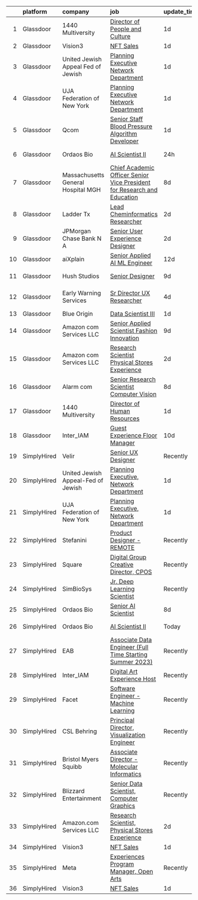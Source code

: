 

|    | platform    | company                            | job                                                                                                                                                                                                                                                                                                                                                                                                                                                                                                                                                                                                                                                                                                                                                                                                                                                                                                                                                                                                                                                                                                                                                                                                                                                                                                                                                               | update_time   | location                  |
|---:|:------------|:-----------------------------------|:------------------------------------------------------------------------------------------------------------------------------------------------------------------------------------------------------------------------------------------------------------------------------------------------------------------------------------------------------------------------------------------------------------------------------------------------------------------------------------------------------------------------------------------------------------------------------------------------------------------------------------------------------------------------------------------------------------------------------------------------------------------------------------------------------------------------------------------------------------------------------------------------------------------------------------------------------------------------------------------------------------------------------------------------------------------------------------------------------------------------------------------------------------------------------------------------------------------------------------------------------------------------------------------------------------------------------------------------------------------|:--------------|:--------------------------|
|  1 | Glassdoor   | 1440 Multiversity                  | [Director of People and Culture](https://www.glassdoor.com/partner/jobListing.htm?pos=103&ao=1136043&s=58&guid=000001832b51a59a971fa56849a52827&src=GD_JOB_AD&t=SR&vt=w&cs=1_e11e27af&cb=1662879114924&jobListingId=1008130186977&jrtk=3-0-1gcll39e4j479801-1gcll39elghqe800-d1aa2c5210248964-)                                                                                                                                                                                                                                                                                                                                                                                                                                                                                                                                                                                                                                                                                                                                                                                                                                                                                                                                                                                                                                                                   | 1d            | Scotts Valley, CA         |
|  2 | Glassdoor   | Vision3                            | [NFT Sales](https://www.glassdoor.com/partner/jobListing.htm?pos=101&ao=1110586&s=58&guid=000001832b51a59a971fa56849a52827&src=GD_JOB_AD&t=SR&vt=w&ea=1&cs=1_25b02988&cb=1662879114924&jobListingId=1008129151645&cpc=F4EED0218A761C36&jrtk=3-0-1gcll39e4j479801-1gcll39elghqe800-953c51f51f37c5c4--6NYlbfkN0C6Tdxb6_otUOxm5BJpRK8-AZ9McR3WwGsnbuWIp-jJEY0Ustdkow1G7SOgtr2AEVwI7f8Hbs4Df6vihtyoy-sFkOwFAy0VDxTZtlfy068F88jg2w3ZyDw7YzHCUmmKzC_J5i3E4hsyfC5quZobAtGC0BRbEYwh2VMzmtlYpbfVPac556Ivop5tOL4D0rrrU3cqHF0luP5Ueth7mvv9Y4Od8v-HUCT88BUAxfkhe_3YJNDWz8qnPN5Zj5Mxry8TtGRhaC2woNkCWss1rReryGugwvibkGbRRA74m96AQ_VRLJ3nAmz7NV3WV0ETw-A9LYREsgzRp-tUZ4gKgR4cn1l9tWNq3UB8ml-rlFUC7t4DALRsHWILXjgHsnJFLV_Gn-2-Xxn_uoQ-1hG4X9t4n_fKYLo2AgAwv8PTThSILBKkLZ95fgt_Zn25pWsRg8LINDkdjRiKb-rryAkbAIGzXV64aUtc36OGBE23B_vPYHGigtNuocWpNE3oJuXTmUfl99E%3D)                                                                                                                                                                                                                                                                                                                                                                                                                                                                                                                | 1d            | Remote                    |
|  3 | Glassdoor   | United Jewish Appeal Fed of Jewish | [Planning Executive  Network Department](https://www.glassdoor.com/partner/jobListing.htm?pos=105&ao=1136043&s=58&guid=000001832b51a59a971fa56849a52827&src=GD_JOB_AD&t=SR&vt=w&cs=1_8421c99a&cb=1662879114924&jobListingId=1008129961812&jrtk=3-0-1gcll39e4j479801-1gcll39elghqe800-5ed83a02e3fe4970-)                                                                                                                                                                                                                                                                                                                                                                                                                                                                                                                                                                                                                                                                                                                                                                                                                                                                                                                                                                                                                                                           | 1d            | New York, NY              |
|  4 | Glassdoor   | UJA Federation of New York         | [Planning Executive  Network Department](https://www.glassdoor.com/partner/jobListing.htm?pos=104&ao=1136043&s=58&guid=000001832b51a59a971fa56849a52827&src=GD_JOB_AD&t=SR&vt=w&cs=1_2bc60c67&cb=1662879114924&jobListingId=1008129837327&jrtk=3-0-1gcll39e4j479801-1gcll39elghqe800-9df2152604a219da-)                                                                                                                                                                                                                                                                                                                                                                                                                                                                                                                                                                                                                                                                                                                                                                                                                                                                                                                                                                                                                                                           | 1d            | New York, NY              |
|  5 | Glassdoor   | Qcom                               | [Senior Staff Blood Pressure Algorithm Developer](https://www.glassdoor.com/partner/jobListing.htm?pos=110&ao=1136043&s=58&guid=000001832b51a59a971fa56849a52827&src=GD_JOB_AD&t=SR&vt=w&cs=1_975e8cd7&cb=1662879114925&jobListingId=1008129991947&jrtk=3-0-1gcll39e4j479801-1gcll39elghqe800-8d91250400c71e77-)                                                                                                                                                                                                                                                                                                                                                                                                                                                                                                                                                                                                                                                                                                                                                                                                                                                                                                                                                                                                                                                  | 1d            | Buffalo, NY               |
|  6 | Glassdoor   | Ordaos Bio                         | [AI Scientist II](https://www.glassdoor.com/partner/jobListing.htm?pos=102&ao=1110586&s=58&guid=000001832b51a59a971fa56849a52827&src=GD_JOB_AD&t=SR&vt=w&cs=1_b20f52b8&cb=1662879114924&jobListingId=1008130982230&cpc=9908D8D4413DBB8A&jrtk=3-0-1gcll39e4j479801-1gcll39elghqe800-9456d2fce113dfa5--6NYlbfkN0DG4ntHtB_rMsnfhgmnSvK2brktLme1L4SiDeJjQ-izrVOLqRJ5-yjE7k3D6lhaa8_Mo_teH1tSdWVyHT_MfWvaxS6IzihVUh9K_DLJEM3c-fDDPLWMTqG7qp4ZSzAh1AumDSSjKCSt-XknjY3kgOxbYMNvBa1g1KiJhPOYHMhHJkc4ZCbSg17Za5vbPhzrp9KCS7re1XmBOmODEBJE_AEmbm9pxJaycytGknK1b8IgdGOxSDSUcp2Jj5KinBk5DMOrTvvqVFB-Hfh9IOvK2w3yt1jUvUCired1MlV8Lu1aL9oAYVZSY9vgJsNAyBMI1x-dhVXS3YtoLkXKB5mKlvacg1EKkBZ8yRF_Ibii-frUczpqZATBYphIPzt0eic6rV-X7E3G9EM8hK5ja3LI7px1b7fKYaWkQqNGs9723xtAibyJIS6ZLzAaIxZiLree08YBfnAYXoAu-kVgpFmWn0etwdH9fEoTzQ2N7JmOutf0m2A4yRHXlDJ7hPYJ4gmd3ZCgjrjYGwQBcTaAYE1bHZsZU_-8yNCuqtgZuRvCR79cyo9-ia2i3KPQfXUsfyLNk60wDAPmy-af6VVMwvNdmUS-WfCEdCM5DkF5bwoWJQlnYzEfOvV7YwBNg14p4Y5Z8Kkkgu-EviG5A983FMCsN_OpQYfvcyKjDtTLE658I8LFcO8dVANivAFX61WQMveW4B-z6obKtVs_sVPRq_weV9ahVvmj83eh0g1kZxJ5-X3Et7hKVhABBOfLZgwyX3pLiFptJteQyJo7S4oI67wpMGEyt7yJysR3nsrkmOmApgL1V4PYzrZgKyz-Aebe4K_73ymiZX39PbFG5w3RJ-pakJxqCZKh7P-kE36ZV1plTMhMBUVgqA1DT7jtMLHJnoIBL40Ozg4p4r8cN8ENKElOXlkQNSiLORvDUdbvJXZn5TUBHsBy4lcUr7lI9kP-7nKDRm4njxGxFv5fmGEubb1PMIYOoECnbWdYVwkaDCJcPAsVAQ%3D%3D) | 24h           | New York, NY              |
|  7 | Glassdoor   | Massachusetts General Hospital MGH | [Chief Academic Officer Senior Vice President for Research and Education](https://www.glassdoor.com/partner/jobListing.htm?pos=118&ao=1136043&s=58&guid=000001832b51a59a971fa56849a52827&src=GD_JOB_AD&t=SR&vt=w&cs=1_f80d24c4&cb=1662879114925&jobListingId=1008114461049&jrtk=3-0-1gcll39e4j479801-1gcll39elghqe800-7969cda9c33f92ee-)                                                                                                                                                                                                                                                                                                                                                                                                                                                                                                                                                                                                                                                                                                                                                                                                                                                                                                                                                                                                                          | 8d            | Boston, MA                |
|  8 | Glassdoor   | Ladder Tx                          | [Lead Cheminformatics Researcher](https://www.glassdoor.com/partner/jobListing.htm?pos=117&ao=1136043&s=58&guid=000001832b51a59a971fa56849a52827&src=GD_JOB_AD&t=SR&vt=w&ea=1&cs=1_08958ac8&cb=1662879114925&jobListingId=1008126386555&jrtk=3-0-1gcll39e4j479801-1gcll39elghqe800-e18282e7ee6929d8-)                                                                                                                                                                                                                                                                                                                                                                                                                                                                                                                                                                                                                                                                                                                                                                                                                                                                                                                                                                                                                                                             | 2d            | Remote                    |
|  9 | Glassdoor   | JPMorgan Chase Bank  N A           | [Senior User Experience Designer](https://www.glassdoor.com/partner/jobListing.htm?pos=116&ao=1136043&s=58&guid=000001832b51a59a971fa56849a52827&src=GD_JOB_AD&t=SR&vt=w&cs=1_23c64c76&cb=1662879114925&jobListingId=1008125108785&jrtk=3-0-1gcll39e4j479801-1gcll39elghqe800-365045bcbac2d1f0-)                                                                                                                                                                                                                                                                                                                                                                                                                                                                                                                                                                                                                                                                                                                                                                                                                                                                                                                                                                                                                                                                  | 2d            | Chicago, IL               |
| 10 | Glassdoor   | aiXplain                           | [Senior Applied AI ML Engineer](https://www.glassdoor.com/partner/jobListing.htm?pos=111&ao=1136043&s=58&guid=000001832b51a59a971fa56849a52827&src=GD_JOB_AD&t=SR&vt=w&ea=1&cs=1_71a52317&cb=1662879114925&jobListingId=1008101286720&jrtk=3-0-1gcll39e4j479801-1gcll39elghqe800-76025618883c1aae-)                                                                                                                                                                                                                                                                                                                                                                                                                                                                                                                                                                                                                                                                                                                                                                                                                                                                                                                                                                                                                                                               | 12d           | Remote                    |
| 11 | Glassdoor   | Hush Studios                       | [Senior Designer](https://www.glassdoor.com/partner/jobListing.htm?pos=112&ao=1136043&s=58&guid=000001832b51a59a971fa56849a52827&src=GD_JOB_AD&t=SR&vt=w&cs=1_6ee5c5b6&cb=1662879114925&jobListingId=1008110942193&jrtk=3-0-1gcll39e4j479801-1gcll39elghqe800-aacaa0183ed612b9-)                                                                                                                                                                                                                                                                                                                                                                                                                                                                                                                                                                                                                                                                                                                                                                                                                                                                                                                                                                                                                                                                                  | 9d            | Brooklyn, NY              |
| 12 | Glassdoor   | Early Warning Services             | [Sr  Director UX Researcher](https://www.glassdoor.com/partner/jobListing.htm?pos=115&ao=1136043&s=58&guid=000001832b51a59a971fa56849a52827&src=GD_JOB_AD&t=SR&vt=w&cs=1_a7317873&cb=1662879114925&jobListingId=1008120959380&jrtk=3-0-1gcll39e4j479801-1gcll39elghqe800-5f4d3740db0f5da1-)                                                                                                                                                                                                                                                                                                                                                                                                                                                                                                                                                                                                                                                                                                                                                                                                                                                                                                                                                                                                                                                                       | 4d            | San Francisco, CA         |
| 13 | Glassdoor   | Blue Origin                        | [Data Scientist III](https://www.glassdoor.com/partner/jobListing.htm?pos=113&ao=1136043&s=58&guid=000001832b51a59a971fa56849a52827&src=GD_JOB_AD&t=SR&vt=w&cs=1_6ba95358&cb=1662879114925&jobListingId=1008129965544&jrtk=3-0-1gcll39e4j479801-1gcll39elghqe800-fb646aca15ad5bb0-)                                                                                                                                                                                                                                                                                                                                                                                                                                                                                                                                                                                                                                                                                                                                                                                                                                                                                                                                                                                                                                                                               | 1d            | Seattle, WA               |
| 14 | Glassdoor   | Amazon com Services LLC            | [Senior Applied Scientist  Fashion Innovation](https://www.glassdoor.com/partner/jobListing.htm?pos=108&ao=1136043&s=58&guid=000001832b51a59a971fa56849a52827&src=GD_JOB_AD&t=SR&vt=w&cs=1_a292c899&cb=1662879114924&jobListingId=1008111669533&jrtk=3-0-1gcll39e4j479801-1gcll39elghqe800-38f8135fcdcb1878-)                                                                                                                                                                                                                                                                                                                                                                                                                                                                                                                                                                                                                                                                                                                                                                                                                                                                                                                                                                                                                                                     | 9d            | Remote                    |
| 15 | Glassdoor   | Amazon com Services LLC            | [Research Scientist  Physical Stores Experience](https://www.glassdoor.com/partner/jobListing.htm?pos=106&ao=1136043&s=58&guid=000001832b51a59a971fa56849a52827&src=GD_JOB_AD&t=SR&vt=w&cs=1_69e167c2&cb=1662879114924&jobListingId=1008126839740&jrtk=3-0-1gcll39e4j479801-1gcll39elghqe800-e514f9f4e00ac023-)                                                                                                                                                                                                                                                                                                                                                                                                                                                                                                                                                                                                                                                                                                                                                                                                                                                                                                                                                                                                                                                   | 2d            | Seattle, WA               |
| 16 | Glassdoor   | Alarm com                          | [Senior Research Scientist   Computer Vision](https://www.glassdoor.com/partner/jobListing.htm?pos=109&ao=1136043&s=58&guid=000001832b51a59a971fa56849a52827&src=GD_JOB_AD&t=SR&vt=w&ea=1&cs=1_7113479d&cb=1662879114925&jobListingId=1008114529215&jrtk=3-0-1gcll39e4j479801-1gcll39elghqe800-f0240c73291185c5-)                                                                                                                                                                                                                                                                                                                                                                                                                                                                                                                                                                                                                                                                                                                                                                                                                                                                                                                                                                                                                                                 | 8d            | Tysons Corner, VA         |
| 17 | Glassdoor   | 1440 Multiversity                  | [Director of Human Resources](https://www.glassdoor.com/partner/jobListing.htm?pos=107&ao=1136043&s=58&guid=000001832b51a59a971fa56849a52827&src=GD_JOB_AD&t=SR&vt=w&ea=1&cs=1_3dcc2fca&cb=1662879114924&jobListingId=1008130090439&jrtk=3-0-1gcll39e4j479801-1gcll39elghqe800-c0ba1a137e835088-)                                                                                                                                                                                                                                                                                                                                                                                                                                                                                                                                                                                                                                                                                                                                                                                                                                                                                                                                                                                                                                                                 | 1d            | Scotts Valley, CA         |
| 18 | Glassdoor   | Inter_IAM                          | [Guest Experience Floor Manager](https://www.glassdoor.com/partner/jobListing.htm?pos=114&ao=1136043&s=58&guid=000001832b51a59a971fa56849a52827&src=GD_JOB_AD&t=SR&vt=w&ea=1&cs=1_74725098&cb=1662879114925&jobListingId=1008105478070&jrtk=3-0-1gcll39e4j479801-1gcll39elghqe800-8295091c7ba2792d-)                                                                                                                                                                                                                                                                                                                                                                                                                                                                                                                                                                                                                                                                                                                                                                                                                                                                                                                                                                                                                                                              | 10d           | Manhattan                 |
| 19 | SimplyHired | Velir                              | [Senior UX Designer](https://www.simplyhired.com/job/JsuvOS3K5AR3HQi3VuKEBhQhKQeRlfY4_zE38BQBG3OMTSsgNvHd5Q?q=generative+art)                                                                                                                                                                                                                                                                                                                                                                                                                                                                                                                                                                                                                                                                                                                                                                                                                                                                                                                                                                                                                                                                                                                                                                                                                                     | Recently      | United States             |
| 20 | SimplyHired | United Jewish Appeal-Fed of Jewish | [Planning Executive, Network Department](https://www.simplyhired.com/job/ipPQpSJkPMvSYgH4TZPcNZCPv5ufMFc7fjJfyioniTmA6TK0Xp-KnA?q=generative+art)                                                                                                                                                                                                                                                                                                                                                                                                                                                                                                                                                                                                                                                                                                                                                                                                                                                                                                                                                                                                                                                                                                                                                                                                                 | 1d            | New York, NY              |
| 21 | SimplyHired | UJA Federation of New York         | [Planning Executive, Network Department](https://www.simplyhired.com/job/CFRJXssnwAfd8x4Fv6TdvIXlskLiywn1exXZElkvUm_GXPGdFq-6vA?q=generative+art)                                                                                                                                                                                                                                                                                                                                                                                                                                                                                                                                                                                                                                                                                                                                                                                                                                                                                                                                                                                                                                                                                                                                                                                                                 | 1d            | New York, NY              |
| 22 | SimplyHired | Stefanini                          | [Product Designer - REMOTE](https://www.simplyhired.com/job/Arzm_iP7hnwrFwmga5_9Aju5FHfJlvvTUqCcwNVSk03DdQ36f7Sglg?q=generative+art)                                                                                                                                                                                                                                                                                                                                                                                                                                                                                                                                                                                                                                                                                                                                                                                                                                                                                                                                                                                                                                                                                                                                                                                                                              | Recently      | Remote                    |
| 23 | SimplyHired | Square                             | [Digital Group Creative Director, CPOS](https://www.simplyhired.com/job/VcUqXwrXqrT8Fg9WaWtqILclbPbcz7ZANrWBbDGRQ8QdvbO8tQYGNw?q=generative+art)                                                                                                                                                                                                                                                                                                                                                                                                                                                                                                                                                                                                                                                                                                                                                                                                                                                                                                                                                                                                                                                                                                                                                                                                                  | Recently      | New York, NY +2 locations |
| 24 | SimplyHired | SimBioSys                          | [Jr. Deep Learning Scientist](https://www.simplyhired.com/job/QLKBeB213mb3gEI9hwxK3u6dwygDRzLsU5l729hCydJRHwl7Zh9bqA?q=generative+art)                                                                                                                                                                                                                                                                                                                                                                                                                                                                                                                                                                                                                                                                                                                                                                                                                                                                                                                                                                                                                                                                                                                                                                                                                            | Recently      | Chicago, IL               |
| 25 | SimplyHired | Ordaos Bio                         | [Senior AI Scientist](https://www.simplyhired.com/job/BQ7DgRE_xTo9O8mlaVB0iNGEPsExe0Bkk4ahJsxcM6cg0ErvJi0EWQ?q=generative+art)                                                                                                                                                                                                                                                                                                                                                                                                                                                                                                                                                                                                                                                                                                                                                                                                                                                                                                                                                                                                                                                                                                                                                                                                                                    | 8d            | New York, NY              |
| 26 | SimplyHired | Ordaos Bio                         | [AI Scientist II](https://www.simplyhired.com/job/YSwZMkTYwEtZHJQb4wzFeL8q1rh46UnkSRzb-2UVZ-gnZ3iI5F1LLQ?q=generative+art)                                                                                                                                                                                                                                                                                                                                                                                                                                                                                                                                                                                                                                                                                                                                                                                                                                                                                                                                                                                                                                                                                                                                                                                                                                        | Today         | New York, NY              |
| 27 | SimplyHired | EAB                                | [Associate Data Engineer (Full Time Starting Summer 2023)](https://www.simplyhired.com/job/GacEolH26SrYoTYaDIiXbdqD3pheFpkBa-4d64DNtI6PwocGxl7z8w?q=generative+art)                                                                                                                                                                                                                                                                                                                                                                                                                                                                                                                                                                                                                                                                                                                                                                                                                                                                                                                                                                                                                                                                                                                                                                                               | Recently      | Remote +3 locations       |
| 28 | SimplyHired | Inter_IAM                          | [Digital Art Experience Host](https://www.simplyhired.com/job/zkX7QnehxTBq47O1KffPpItQPYEflAD4CIRBzMuNp6SwtULAv4twvg?q=generative+art)                                                                                                                                                                                                                                                                                                                                                                                                                                                                                                                                                                                                                                                                                                                                                                                                                                                                                                                                                                                                                                                                                                                                                                                                                            | Recently      | New York, NY              |
| 29 | SimplyHired | Facet                              | [Software Engineer - Machine Learning](https://www.simplyhired.com/job/rRl7LpYqGiIowLAwzbrNzMgXtXTFbKgtp-z9fo66PKEqX4Q6nYlO_w?q=generative+art)                                                                                                                                                                                                                                                                                                                                                                                                                                                                                                                                                                                                                                                                                                                                                                                                                                                                                                                                                                                                                                                                                                                                                                                                                   | Recently      | San Francisco, CA         |
| 30 | SimplyHired | CSL Behring                        | [Principal Director, Visualization Engineer](https://www.simplyhired.com/job/66To39B-aW1ZVpkguA8LB7tZ4aa0AS3g0T7AHo8fidQCUazVBTcGag?q=generative+art)                                                                                                                                                                                                                                                                                                                                                                                                                                                                                                                                                                                                                                                                                                                                                                                                                                                                                                                                                                                                                                                                                                                                                                                                             | Recently      | King of Prussia, PA       |
| 31 | SimplyHired | Bristol Myers Squibb               | [Associate Director - Molecular Informatics](https://www.simplyhired.com/job/6LUET-00J9FC82jcNozqbzcnMlTzIUjvX0PgAVt3914OdorFX8oQvA?q=generative+art)                                                                                                                                                                                                                                                                                                                                                                                                                                                                                                                                                                                                                                                                                                                                                                                                                                                                                                                                                                                                                                                                                                                                                                                                             | Recently      | Cambridge, MA             |
| 32 | SimplyHired | Blizzard Entertainment             | [Senior Data Scientist, Computer Graphics](https://www.simplyhired.com/job/FiskW-Gz-FCAVeSnphMRdyWJsI2KrVP0qig6JTACI2hq1lHJkEOfoA?q=generative+art)                                                                                                                                                                                                                                                                                                                                                                                                                                                                                                                                                                                                                                                                                                                                                                                                                                                                                                                                                                                                                                                                                                                                                                                                               | Recently      | Irvine, CA                |
| 33 | SimplyHired | Amazon.com Services LLC            | [Research Scientist, Physical Stores Experience](https://www.simplyhired.com/job/DeKvF_W1f88-3dYUGShcpK4sIQAs5XilbZCUoq6FwtmQ2NxnegMXzA?q=generative+art)                                                                                                                                                                                                                                                                                                                                                                                                                                                                                                                                                                                                                                                                                                                                                                                                                                                                                                                                                                                                                                                                                                                                                                                                         | 2d            | Seattle, WA               |
| 34 | SimplyHired | Vision3                            | [NFT Sales](https://www.simplyhired.com/job/56q5PEG24FQgL9OnyyTtRuTPQ2cKHInO1pJXhpbR9qFKEYCBawAOFw?q=generative+art)                                                                                                                                                                                                                                                                                                                                                                                                                                                                                                                                                                                                                                                                                                                                                                                                                                                                                                                                                                                                                                                                                                                                                                                                                                              | 1d            | Remote                    |
| 35 | SimplyHired | Meta                               | [Experiences Program Manager, Open Arts](https://www.simplyhired.com/job/39LFdVDZkOVzjzuKxDh39-uXR6pKfcGOkABaQ3gkkuENYK4d0Gs1Og?q=generative+art)                                                                                                                                                                                                                                                                                                                                                                                                                                                                                                                                                                                                                                                                                                                                                                                                                                                                                                                                                                                                                                                                                                                                                                                                                 | Recently      | Menlo Park, CA            |
| 36 | SimplyHired | Vision3                            | [NFT Sales](https://www.simplyhired.com/job/56q5PEG24FQgL9OnyyTtRuTPQ2cKHInO1pJXhpbR9qFKEYCBawAOFw?q=generative+art)                                                                                                                                                                                                                                                                                                                                                                                                                                                                                                                                                                                                                                                                                                                                                                                                                                                                                                                                                                                                                                                                                                                                                                                                                                              | 1d            | Remote                    |